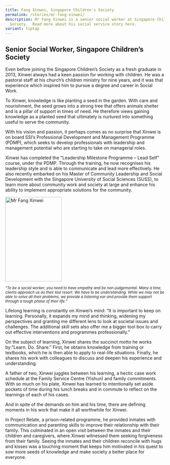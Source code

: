 ```yaml
---
title: Fang Xinwei, Singapore Children's Society
permalink: /stories/mr-fang-xinwei/
description: Mr Fang Xinwei is a senior social worker at Singapore Children's
  Society.  Read more about his social service story here.
variant: tiptap
---
```

<h2>Senior Social Worker, Singapore Children’s Society</h2>
<p>Even before joining the Singapore Children’s Society as a fresh graduate
in 2013, Xinwei always had a keen passion for working with children. He
was a pastoral staff at his church’s children ministry for nine years,
and it was that experience which inspired him to pursue a degree and career
in Social Work.</p>
<p>To Xinwei, knowledge is like planting a seed in the garden. With care
and nourishment, the seed grows into a strong tree that offers animals
shelter and is a pillar of support in times of need. He therefore views
gaining knowledge as a planted seed that ultimately is nurtured into something
useful to serve the community.</p>
<p>With his vision and passion, it perhaps comes as no surprise that Xinwei
is on board SSI’s Professional Development and Management Programme (PDMP),
which seeks to develop professionals with leadership and management potential
who are starting to take on managerial roles.</p>
<p>Xinwei has completed the “Leadership Milestone Programme – Lead Self”
course, under the PDMP. Through the training, he now recognises his leadership
style and is able to communicate and lead more effectively. He also recently
embarked on his Master of Community Leadership and Social Development with
the Singapore University of Social Sciences (SUSS), to learn more about
community work and society at large and enhance his ability to implement
appropriate solutions for the community.</p>
<div class="isomer-image-wrapper">
<img style="width: 178px; height: 267px;" height="auto" width="100%" alt="Mr Fang Xinwei" src="/images/stories/pages/mr-fang-xin-wei.jpg">
</div>
<p><em><sup>"To be a social worker, you need to have empathy and be non-judgemental. Many a time, clients approach us as their last resort. We have to be understanding. While we may not be able to solve all their problems, we provide a listening ear and provide them support through a tough phase of their life."</sup></em>
</p>
<p>Lifelong learning is constantly on Xinwei’s mind: “It is important to
keep on learning. Personally, it expands my mind and thinking, widening
my perspectives and granting me different lens to look at societal issues
and challenges. The additional skill sets also offer me a bigger tool box
to carry out effective interventions and programmes professionally.”</p>
<p>On the subject of learning, Xinwei shares the succinct motto he works
by:“Learn. Do. Share.” First, he obtains knowledge from training or textbooks,
which he is then able to apply to real-life situations. Finally, he shares
his work with colleagues to discuss and deepen his experience and understanding.</p>
<p>A father of two, Xinwei juggles between his learning, a hectic case work
schedule at the Family Service Centre (Yishun) and family commitments.
With so much on his plate, Xinwei has learned to intentionally set aside
pockets of time during his lunch breaks and in commute to reflect on the
learnings of each of his cases.</p>
<p>And in spite of the demands on him and his time, there are defining moments
in his work that make it all worthwhile for Xinwei.</p>
<p>In Project Relate, a prison-related programme, he provided inmates with
communication and parenting skills to improve their relationship with their
family. This culminated in an open visit between the inmates and their
children and caregivers, where Xinwei witnessed them seeking forgiveness
from their family. Seeing the inmates and their children reconcile with
hugs and kisses was a touching moment that keeps him motivated in his quest
to sow more seeds of knowledge and make society a better place for everyone.</p>